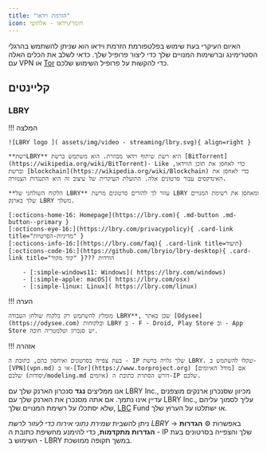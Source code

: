 ```yaml
---
title: "הזרמת וידאו"
icon: חומר/וידאו - אלחוטי
---
```


האיום העיקרי בעת שימוש בפלטפורמת הזרמת וידאו הוא שניתן להשתמש בהרגלי הסטרימינג וברשימות המנויים שלך כדי ליצור פרופיל שלך. כדאי לשלב את הכלים האלה עם VPN [](vpn.md) או [Tor](https://www.torproject.org/) כדי להקשות על פרופיל השימוש שלכם.

## קליינטים

### LBRY

!!! המלצה

    ![LBRY logo ]( assets/img/video - streaming/lbry.svg){ align=right }
    
    **רשתLBRY** היא רשת שיתוף וידאו מבוזרת. הוא משתמש ברשת [BitTorrent](https://wikipedia.org/wiki/BitTorrent)- Like כדי לאחסן את תוכן הווידאו, וברשת [blockchain](https://wikipedia.org/wiki/Blockchain) כדי לאחסן את האינדקסים עבור סרטונים אלה. התועלת העיקרית של עיצוב זה היא התנגדות הצנזורה.
    
    **הלקוח השולחני של LBRY** עוזר לך להזרים סרטונים מרשת LBRY ומאחסן את רשימת המנויים שלך בארנק LBRY משלך.
    
    [:octicons-home-16: Homepage](https://lbry.com){ .md-button .md-button--primary }
    [:octicons-eye-16:](https://lbry.com/privacypolicy){ .card-link title="מדיניות-הפרטיות" }
    [:octicons-info-16:](https://lbry.com/faq){ .card-link title=תיעוד}
    [:octicons-code-16:](https://github.com/lbryio/lbry-desktop){ .card-link title="קוד מקור" }??? הורדות
    
        - [:simple-windows11: Windows]( https://lbry.com/windows)
        - [:simple-apple: macOS]( https://lbry.com/osx)
        - [:simple-linux: Linux]( https://lbry.com/linux)

!!! הערה

    מומלץ להשתמש רק בלקוח שולחן העבודה LBRY**, שכן באתר [Odysee](https://odysee.com) ובלקוחות LBRY ב - F - Droid, Play Store וב - App Store יש סנכרון וטלמטריה חובה.

!!! אזהרה

    בעת צפייה בסרטונים ואיחסון בהם, כתובת ה - IP שלך גלויה ברשת LBRY. שקלו להשתמש ב-[VPN](vpn.md) או ב-[Tor](https://www.torproject.org) אם [מודל האיומים] שלכם (יסודות/modeling.md איומים) דורש הסתרת כתובת ה-IP שלכם.

אנו ממליצים **נגד** סנכרון הארנק שלך עם LBRY Inc., מכיוון שסנכרון ארנקים מוצפנים עדיין אינו נתמך. אם אתה מסנכרן את הארנק שלך עם LBRY Inc.‎, עליך לסמוך עליהם שלא יסתכלו על רשימת המנויים שלך, [LBC](https://lbry.com/faq/earn-credits) Fund או ישתלטו על הערוץ שלך.

ניתן להשבית *שמירת נתוני אירוח כדי לעזור לרשת LBRY* באפשרות :gear: **הגדרות** → **הגדרות מתקדמות**, כדי להימנע מחשיפת כתובת ה - IP שלך והצפייה בסרטונים בעת השימוש ב - LBRY במשך תקופה ממושכת.